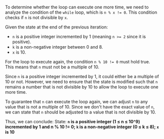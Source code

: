 To determine whether the loop can execute one more time, we need to analyze the condition of the `while` loop, which is `n % x != 0`. This condition checks if `n` is not divisible by `x`.

Given the state at the end of the previous iteration:
- `n` is a positive integer incremented by 1 (meaning `n >= 2` since it is positive).
- `k` is a non-negative integer between 0 and 8.
- `x` is 10.

For the loop to execute again, the condition `n % 10 != 0` must hold true. This means that `n` must not be a multiple of 10.

Since `n` is a positive integer incremented by 1, it could either be a multiple of 10 or not. However, we need to ensure that the state is modified such that `n` remains a number that is not divisible by 10 to allow the loop to execute one more time. 

To guarantee that `n` can execute the loop again, we can adjust `n` to any value that is not a multiple of 10. Since we don't have the exact value of `n`, we can state that `n` should be adjusted to a value that is not divisible by 10.

Thus, we can conclude:
State: **`n` is a positive integer (1 ≤ n ≤ 10^9) incremented by 1 and n % 10 != 0; `k` is a non-negative integer (0 ≤ k ≤ 8); `x` is 10**
